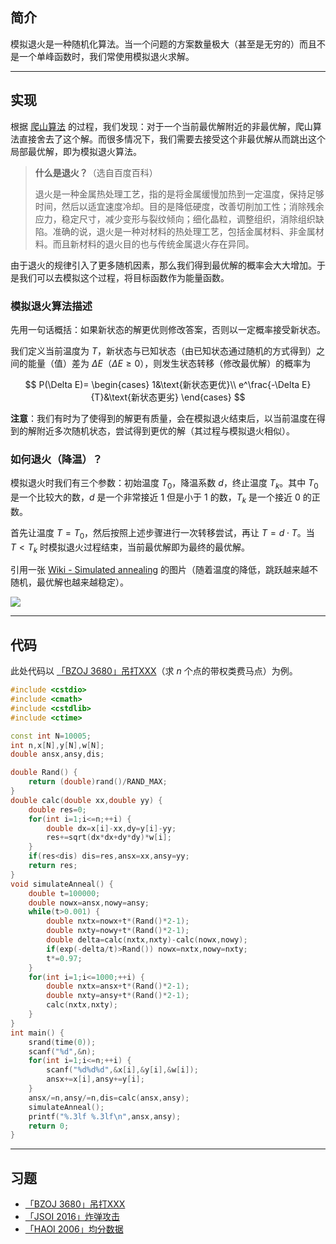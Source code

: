 ## 简介

模拟退火是一种随机化算法。当一个问题的方案数量极大（甚至是无穷的）而且不是一个单峰函数时，我们常使用模拟退火求解。

* * *

## 实现

根据 [爬山算法](https://oi-wiki.org/misc/hill-climbing/) 的过程，我们发现：对于一个当前最优解附近的非最优解，爬山算法直接舍去了这个解。而很多情况下，我们需要去接受这个非最优解从而跳出这个局部最优解，即为模拟退火算法。

> **什么是退火？**（选自百度百科）
>
> 退火是一种金属热处理工艺，指的是将金属缓慢加热到一定温度，保持足够时间，然后以适宜速度冷却。目的是降低硬度，改善切削加工性；消除残余应力，稳定尺寸，减少变形与裂纹倾向；细化晶粒，调整组织，消除组织缺陷。准确的说，退火是一种对材料的热处理工艺，包括金属材料、非金属材料。而且新材料的退火目的也与传统金属退火存在异同。

由于退火的规律引入了更多随机因素，那么我们得到最优解的概率会大大增加。于是我们可以去模拟这个过程，将目标函数作为能量函数。

### 模拟退火算法描述

先用一句话概括：如果新状态的解更优则修改答案，否则以一定概率接受新状态。

我们定义当前温度为 $T$，新状态与已知状态（由已知状态通过随机的方式得到）之间的能量（值）差为 $\Delta E$（$\Delta E\geqslant 0$），则发生状态转移（修改最优解）的概率为

$$
P(\Delta E)=
\begin{cases}
1&\text{新状态更优}\\
e^\frac{-\Delta E}{T}&\text{新状态更劣}
\end{cases}
$$

**注意**：我们有时为了使得到的解更有质量，会在模拟退火结束后，以当前温度在得到的解附近多次随机状态，尝试得到更优的解（其过程与模拟退火相似）。

### 如何退火（降温）？

模拟退火时我们有三个参数：初始温度 $T_0$，降温系数 $d$，终止温度 $T_k$。其中 $T_0$ 是一个比较大的数，$d$ 是一个非常接近 $1$ 但是小于 $1$ 的数，$T_k$ 是一个接近 $0$ 的正数。

首先让温度 $T=T_0$，然后按照上述步骤进行一次转移尝试，再让 $T=d\cdot T$。当 $T<T_k$ 时模拟退火过程结束，当前最优解即为最终的最优解。

引用一张 [Wiki - Simulated annealing](https://en.wikipedia.org/wiki/Simulated_annealing) 的图片（随着温度的降低，跳跃越来越不随机，最优解也越来越稳定）。

![](https://upload.wikimedia.org/wikipedia/commons/d/d5/Hill_Climbing_with_Simulated_Annealing.gif)

* * *

## 代码

此处代码以 [「BZOJ 3680」吊打XXX](https://www.lydsy.com/JudgeOnline/problem.php?id=3680)（求 $n$ 个点的带权类费马点）为例。

```cpp
#include <cstdio>
#include <cmath>
#include <cstdlib>
#include <ctime>

const int N=10005;
int n,x[N],y[N],w[N];
double ansx,ansy,dis;

double Rand() {
    return (double)rand()/RAND_MAX;
}
double calc(double xx,double yy) {
    double res=0;
    for(int i=1;i<=n;++i) {
        double dx=x[i]-xx,dy=y[i]-yy;
        res+=sqrt(dx*dx+dy*dy)*w[i];
    }
    if(res<dis) dis=res,ansx=xx,ansy=yy;
    return res;
}
void simulateAnneal() {
    double t=100000;
    double nowx=ansx,nowy=ansy;
    while(t>0.001) {
        double nxtx=nowx+t*(Rand()*2-1);
        double nxty=nowy+t*(Rand()*2-1);
        double delta=calc(nxtx,nxty)-calc(nowx,nowy);
        if(exp(-delta/t)>Rand()) nowx=nxtx,nowy=nxty;
        t*=0.97;
    }
    for(int i=1;i<=1000;++i) {
        double nxtx=ansx+t*(Rand()*2-1);
        double nxty=ansy+t*(Rand()*2-1);
        calc(nxtx,nxty);
    }
}
int main() {
    srand(time(0));
    scanf("%d",&n);
    for(int i=1;i<=n;++i) {
        scanf("%d%d%d",&x[i],&y[i],&w[i]);
        ansx+=x[i],ansy+=y[i];
    }
    ansx/=n,ansy/=n,dis=calc(ansx,ansy);
    simulateAnneal();
    printf("%.3lf %.3lf\n",ansx,ansy);
    return 0;
}
```

* * *

## 习题

-   [「BZOJ 3680」吊打XXX](https://www.lydsy.com/JudgeOnline/problem.php?id=3680)
-   [「JSOI 2016」炸弹攻击](https://www.lydsy.com/JudgeOnline/problem.php?id=4852)
-   [「HAOI 2006」均分数据](https://www.lydsy.com/JudgeOnline/problem.php?id=2428)
